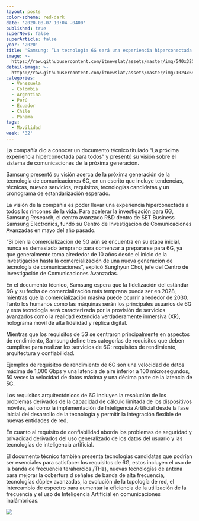 ```yaml
---
layout: posts
color-schema: red-dark
date: '2020-08-07 10:04 -0400'
published: true
superNews: false
superArticle: false
year: '2020'
title: 'Samsung: “La tecnología 6G será una experiencia hiperconectada para todos” '
image: >-
  https://raw.githubusercontent.com/itnewslat/assets/master/img/540x320/Sunghyun-Choi-p.jpg
detail-image: >-
  https://raw.githubusercontent.com/itnewslat/assets/master/img/1024x680/Sunghyun-Choi-g.jpg
categories:
  - Venezuela
  - Colombia
  - Argentina
  - Perú
  - Ecuador
  - Chile
  - Panama
tags:
  - Movilidad
week: '32'
---
```

La compañía dio a conocer un documento técnico titulado “La próxima experiencia hiperconectada para todos” y presentó su visión sobre el sistema de comunicaciones de la próxima generación. 

Samsung presentó su visión acerca de la próxima generación de la tecnología de comunicaciones 6G, en un escrito que incluye tendencias, técnicas, nuevos servicios, requisitos, tecnologías candidatas y un cronograma de estandarización esperado. 

La visión de la compañía es poder llevar una experiencia hiperconectada a todos los rincones de la vida. Para acelerar la investigación para 6G, Samsung Research, el centro avanzado R&D dentro de SET Business Samsung Electronics, fundó su Centro de Investigación de Comunicaciones Avanzadas en mayo del año pasado. 

“Si bien la comercialización de 5G aún se encuentra en su etapa inicial, nunca es demasiado temprano para comenzar a prepararse para 6G, ya que generalmente toma alrededor de 10 años desde el inicio de la investigación hasta la comercialización de una nueva generación de tecnología de comunicaciones”, explicó Sunghyun Choi, jefe del Centro de Investigación de Comunicaciones Avanzadas. 

En el documento técnico, Samsung espera que la fidelización del estándar 6G y su fecha de comercialización más temprana pueda ser en 2028, mientras que la comercialización masiva puede ocurrir alrededor de 2030. Tanto los humanos como las máquinas serán los principales usuarios de 6G y esta tecnología será caracterizada por la provisión de servicios avanzados como la realidad extendida verdaderamente inmersiva (XR), holograma móvil de alta fidelidad y réplica digital. 

Mientras que los requisitos de 5G se centraron principalmente en aspectos de rendimiento, Samsung define tres categorías de requisitos que deben cumplirse para realizar los servicios de 6G: requisitos de rendimiento, arquitectura y confiabilidad. 

Ejemplos de requisitos de rendimiento de 6G son una velocidad de datos máxima de 1,000 Gbps y una latencia de aire inferior a 100 microsegundos, 50 veces la velocidad de datos máxima y una décima parte de la latencia de 5G. 

Los requisitos arquitectónicos de 6G incluyen la resolución de los problemas derivados de la capacidad de cálculo limitada de los dispositivos móviles, así como la implementación de Inteligencia Artificial desde la fase inicial del desarrollo de la tecnología y permitir la integración flexible de nuevas entidades de red. 

En cuanto al requisito de confiabilidad aborda los problemas de seguridad y privacidad derivados del uso generalizado de los datos del usuario y las tecnologías de inteligencia artificial. 

El documento técnico también presenta tecnologías candidatas que podrían ser esenciales para satisfacer los requisitos de 6G, estos incluyen el uso de la banda de frecuencia terahercios /THz), nuevas tecnologías de antena para mejorar la cobertura d señales de banda de alta frecuencia, tecnologías dúplex avanzadas, la evolución de la topología de red, el intercambio de espectro para aumentar la eficiencia de la utilización de la frecuencia y el uso de Inteligencia Artificial en comunicaciones inalámbricas. 

<img src="https://tracker.metricool.com/c3po.jpg?hash=56f88a41e39ab42c063cc51676587a04"/>
